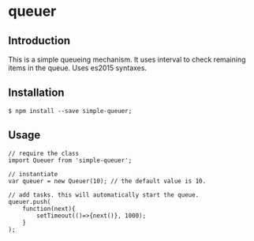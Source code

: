 # queuer

## Introduction

This is a simple queueing mechanism. It uses interval to check remaining items in the queue. Uses es2015 syntaxes.

## Installation

```
$ npm install --save simple-queuer;
```

## Usage

```
// require the class
import Queuer from 'simple-queuer';

// instantiate
var queuer = new Queuer(10); // the default value is 10.

// add tasks. this will automatically start the queue.
queuer.push(
	function(next){
		setTimeout(()=>{next()}, 1000);
	}
);

```
